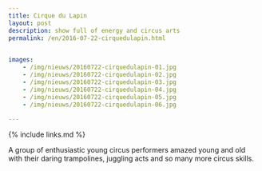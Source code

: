 ```yaml
---
title: Cirque du Lapin
layout: post
description: show full of energy and circus arts
permalink: /en/2016-07-22-cirquedulapin.html

    
images: 
    - /img/nieuws/20160722-cirquedulapin-01.jpg
    - /img/nieuws/20160722-cirquedulapin-02.jpg
    - /img/nieuws/20160722-cirquedulapin-03.jpg
    - /img/nieuws/20160722-cirquedulapin-04.jpg
    - /img/nieuws/20160722-cirquedulapin-05.jpg
    - /img/nieuws/20160722-cirquedulapin-06.jpg
    
---
```


{% include links.md %}

A group of enthusiastic young circus performers amazed young and old with their daring trampolines, juggling acts and so many more circus skills.
